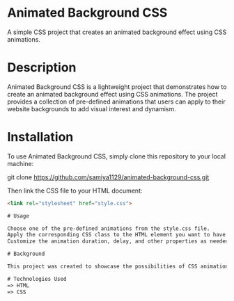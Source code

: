 # Animated Background CSS

A simple CSS project that creates an animated background effect using CSS animations.

# Description

Animated Background CSS is a lightweight project that demonstrates how to create an animated background effect using CSS animations. The project provides a collection of pre-defined animations that users can apply to their website backgrounds to add visual interest and dynamism.

# Installation

To use Animated Background CSS, simply clone this repository to your local machine:

git clone https://github.com/samiya1129/animated-background-css.git

Then link the CSS file to your HTML document:
```html
<link rel="stylesheet" href="style.css">

# Usage

Choose one of the pre-defined animations from the style.css file.
Apply the corresponding CSS class to the HTML element you want to have the animated background.
Customize the animation duration, delay, and other properties as needed.

# Background

This project was created to showcase the possibilities of CSS animations for creating visually appealing backgrounds on websites. By providing a collection of pre-defined animations, developers can easily integrate animated backgrounds into their projects without having to write complex CSS code from scratch.

# Technologies Used
=> HTML
=> CSS


